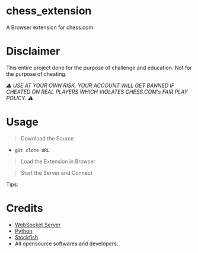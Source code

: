 # chess_extension
A Browser extension for chess.com.

# Disclaimer
This entire project done for the purpose of challenge and education.
Not for the purpose of cheating.

*⚠ USE AT YOUR OWN RISK. YOUR ACCOUNT WILL GET BANNED IF CHEATED ON REAL PLAYERS WHICH VIOLATES CHESS.COM's FAIR PLAY POLICY. ⚠*

# Usage
 > Download the Source
 - ```git clone URL```

 > Load the Extension in Browser

 > Start the Server and Connect

 Tips:

# Credits
 - [WebSocket Server](https://github.com/Pithikos/python-websocket-server.git)
 - [Python](https://www.python.org/)
 - [Stockfish](https://github.com/official-stockfish/Stockfish.git)
 - All opensource softwares and developers.
